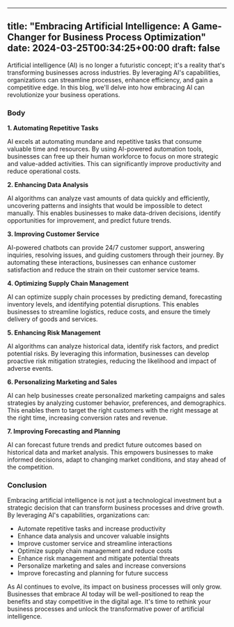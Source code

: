
---
title: "Embracing Artificial Intelligence: A Game-Changer for Business Process Optimization"
date: 2024-03-25T00:34:25+00:00
draft: false
---

Artificial intelligence (AI) is no longer a futuristic concept; it's a reality that's transforming businesses across industries. By leveraging AI's capabilities, organizations can streamline processes, enhance efficiency, and gain a competitive edge. In this blog, we'll delve into how embracing AI can revolutionize your business operations.

### Body

**1. Automating Repetitive Tasks**

AI excels at automating mundane and repetitive tasks that consume valuable time and resources. By using AI-powered automation tools, businesses can free up their human workforce to focus on more strategic and value-added activities. This can significantly improve productivity and reduce operational costs.

**2. Enhancing Data Analysis**

AI algorithms can analyze vast amounts of data quickly and efficiently, uncovering patterns and insights that would be impossible to detect manually. This enables businesses to make data-driven decisions, identify opportunities for improvement, and predict future trends.

**3. Improving Customer Service**

AI-powered chatbots can provide 24/7 customer support, answering inquiries, resolving issues, and guiding customers through their journey. By automating these interactions, businesses can enhance customer satisfaction and reduce the strain on their customer service teams.

**4. Optimizing Supply Chain Management**

AI can optimize supply chain processes by predicting demand, forecasting inventory levels, and identifying potential disruptions. This enables businesses to streamline logistics, reduce costs, and ensure the timely delivery of goods and services.

**5. Enhancing Risk Management**

AI algorithms can analyze historical data, identify risk factors, and predict potential risks. By leveraging this information, businesses can develop proactive risk mitigation strategies, reducing the likelihood and impact of adverse events.

**6. Personalizing Marketing and Sales**

AI can help businesses create personalized marketing campaigns and sales strategies by analyzing customer behavior, preferences, and demographics. This enables them to target the right customers with the right message at the right time, increasing conversion rates and revenue.

**7. Improving Forecasting and Planning**

AI can forecast future trends and predict future outcomes based on historical data and market analysis. This empowers businesses to make informed decisions, adapt to changing market conditions, and stay ahead of the competition.

### Conclusion

Embracing artificial intelligence is not just a technological investment but a strategic decision that can transform business processes and drive growth. By leveraging AI's capabilities, organizations can:

- Automate repetitive tasks and increase productivity
- Enhance data analysis and uncover valuable insights
- Improve customer service and streamline interactions
- Optimize supply chain management and reduce costs
- Enhance risk management and mitigate potential threats
- Personalize marketing and sales and increase conversions
- Improve forecasting and planning for future success

As AI continues to evolve, its impact on business processes will only grow. Businesses that embrace AI today will be well-positioned to reap the benefits and stay competitive in the digital age. It's time to rethink your business processes and unlock the transformative power of artificial intelligence.